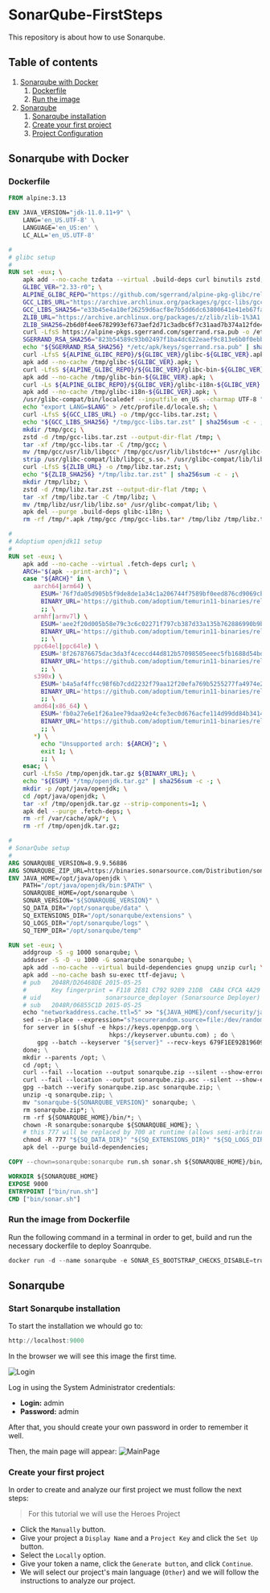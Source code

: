 # SonarQube-FirstSteps

This repository is about how to use Sonarqube.

## Table of contents

1. [Sonarqube with Docker](#sonarqubeWithDocker)
    1. [Dockerfile](#dockerfile)
    2. [Run the image](#runImage)
2. [Sonarqube](#sonarqube)
    1. [Sonarqube installation](#sqInstallation)
    2. [Create your first project](#firstProject)
    3. [Project Configuration](#projectConfiguration)

## Sonarqube with Docker <div id='sonarqubeWithDocker'/>

### Dockerfile <div id='dockerfile'/>

```dockerfile
FROM alpine:3.13

ENV JAVA_VERSION="jdk-11.0.11+9" \
    LANG='en_US.UTF-8' \
    LANGUAGE='en_US:en' \
    LC_ALL='en_US.UTF-8'

#
# glibc setup
#
RUN set -eux; \
    apk add --no-cache tzdata --virtual .build-deps curl binutils zstd; \
    GLIBC_VER="2.33-r0"; \
    ALPINE_GLIBC_REPO="https://github.com/sgerrand/alpine-pkg-glibc/releases/download"; \
    GCC_LIBS_URL="https://archive.archlinux.org/packages/g/gcc-libs/gcc-libs-10.2.0-6-x86_64.pkg.tar.zst"; \
    GCC_LIBS_SHA256="e33b45e4a10ef26259d6acf8e7b5dd6dc63800641e41eb67fa6588d061f79c1c"; \
    ZLIB_URL="https://archive.archlinux.org/packages/z/zlib/zlib-1%3A1.2.12-1-x86_64.pkg.tar.zst"; \
    ZLIB_SHA256=2b6d0f4ee6782993ef673aef2d71c3adbc6f7c31aad7b374a12fde43b8c333b0; \
    curl -LfsS https://alpine-pkgs.sgerrand.com/sgerrand.rsa.pub -o /etc/apk/keys/sgerrand.rsa.pub; \
    SGERRAND_RSA_SHA256="823b54589c93b02497f1ba4dc622eaef9c813e6b0f0ebbb2f771e32adf9f4ef2"; \
    echo "${SGERRAND_RSA_SHA256} */etc/apk/keys/sgerrand.rsa.pub" | sha256sum -c - ; \
    curl -LfsS ${ALPINE_GLIBC_REPO}/${GLIBC_VER}/glibc-${GLIBC_VER}.apk > /tmp/glibc-${GLIBC_VER}.apk; \
    apk add --no-cache /tmp/glibc-${GLIBC_VER}.apk; \
    curl -LfsS ${ALPINE_GLIBC_REPO}/${GLIBC_VER}/glibc-bin-${GLIBC_VER}.apk > /tmp/glibc-bin-${GLIBC_VER}.apk; \
    apk add --no-cache /tmp/glibc-bin-${GLIBC_VER}.apk; \
    curl -Ls ${ALPINE_GLIBC_REPO}/${GLIBC_VER}/glibc-i18n-${GLIBC_VER}.apk > /tmp/glibc-i18n-${GLIBC_VER}.apk; \
    apk add --no-cache /tmp/glibc-i18n-${GLIBC_VER}.apk; \
    /usr/glibc-compat/bin/localedef --inputfile en_US --charmap UTF-8 "$LANG" || true ;\
    echo "export LANG=$LANG" > /etc/profile.d/locale.sh; \
    curl -LfsS ${GCC_LIBS_URL} -o /tmp/gcc-libs.tar.zst; \
    echo "${GCC_LIBS_SHA256} */tmp/gcc-libs.tar.zst" | sha256sum -c - ; \
    mkdir /tmp/gcc; \
    zstd -d /tmp/gcc-libs.tar.zst --output-dir-flat /tmp; \
    tar -xf /tmp/gcc-libs.tar -C /tmp/gcc; \
    mv /tmp/gcc/usr/lib/libgcc* /tmp/gcc/usr/lib/libstdc++* /usr/glibc-compat/lib; \
    strip /usr/glibc-compat/lib/libgcc_s.so.* /usr/glibc-compat/lib/libstdc++.so*; \
    curl -LfsS ${ZLIB_URL} -o /tmp/libz.tar.zst; \
    echo "${ZLIB_SHA256} */tmp/libz.tar.zst" | sha256sum -c - ;\
    mkdir /tmp/libz; \
    zstd -d /tmp/libz.tar.zst --output-dir-flat /tmp; \
    tar -xf /tmp/libz.tar -C /tmp/libz; \
    mv /tmp/libz/usr/lib/libz.so* /usr/glibc-compat/lib; \
    apk del --purge .build-deps glibc-i18n; \
    rm -rf /tmp/*.apk /tmp/gcc /tmp/gcc-libs.tar* /tmp/libz /tmp/libz.tar.zst /var/cache/apk/*;

#
# Adoptium openjdk11 setup
#
RUN set -eux; \
    apk add --no-cache --virtual .fetch-deps curl; \
    ARCH="$(apk --print-arch)"; \
    case "${ARCH}" in \
       aarch64|arm64) \
         ESUM='76f7da05d905b5f9de8de1a34c1a206744f7589bf0eed876cd9069cb1d913806'; \
         BINARY_URL='https://github.com/adoptium/temurin11-binaries/releases/download/jdk-11.0.13%2B8/OpenJDK11U-jre_aarch64_linux_hotspot_11.0.13_8.tar.gz'; \
         ;; \
       armhf|armv7l) \
         ESUM='aee2f20d005b58e79c3c6c02271f797cb387d33a135b762886990b9bf7cb262e'; \
         BINARY_URL='https://github.com/adoptium/temurin11-binaries/releases/download/jdk-11.0.13%2B8/OpenJDK11U-jre_arm_linux_hotspot_11.0.13_8.tar.gz'; \
         ;; \
       ppc64el|ppc64le) \
         ESUM='8f267876675dac3da3f4ceccd44d812b57098505eeec5fb1688d54bdeffcd1da'; \
         BINARY_URL='https://github.com/adoptium/temurin11-binaries/releases/download/jdk-11.0.13%2B8/OpenJDK11U-jre_ppc64le_linux_hotspot_11.0.13_8.tar.gz'; \
         ;; \
       s390x) \
         ESUM='b4a5af4ffcc98f6b7cdd2232f79aa12f20efa769b5255277fa4974e2e19d4409'; \
         BINARY_URL='https://github.com/adoptium/temurin11-binaries/releases/download/jdk-11.0.13%2B8/OpenJDK11U-jre_s390x_linux_hotspot_11.0.13_8.tar.gz'; \
         ;; \
       amd64|x86_64) \
         ESUM='fb0a27e6e1f26a1ee79daa92e4cfe3ec0d676acfe114d99dd84b3414f056e8a0'; \
         BINARY_URL='https://github.com/adoptium/temurin11-binaries/releases/download/jdk-11.0.13%2B8/OpenJDK11U-jre_x64_linux_hotspot_11.0.13_8.tar.gz'; \
         ;; \
       *) \
         echo "Unsupported arch: ${ARCH}"; \
         exit 1; \
         ;; \
    esac; \
    curl -LfsSo /tmp/openjdk.tar.gz ${BINARY_URL}; \
    echo "${ESUM} */tmp/openjdk.tar.gz" | sha256sum -c -; \
    mkdir -p /opt/java/openjdk; \
    cd /opt/java/openjdk; \
    tar -xf /tmp/openjdk.tar.gz --strip-components=1; \
    apk del --purge .fetch-deps; \
    rm -rf /var/cache/apk/*; \
    rm -rf /tmp/openjdk.tar.gz;

#
# SonarQube setup
#
ARG SONARQUBE_VERSION=8.9.9.56886
ARG SONARQUBE_ZIP_URL=https://binaries.sonarsource.com/Distribution/sonarqube/sonarqube-${SONARQUBE_VERSION}.zip
ENV JAVA_HOME=/opt/java/openjdk \
    PATH="/opt/java/openjdk/bin:$PATH" \
    SONARQUBE_HOME=/opt/sonarqube \
    SONAR_VERSION="${SONARQUBE_VERSION}" \
    SQ_DATA_DIR="/opt/sonarqube/data" \
    SQ_EXTENSIONS_DIR="/opt/sonarqube/extensions" \
    SQ_LOGS_DIR="/opt/sonarqube/logs" \
    SQ_TEMP_DIR="/opt/sonarqube/temp"

RUN set -eux; \
    addgroup -S -g 1000 sonarqube; \
    adduser -S -D -u 1000 -G sonarqube sonarqube; \
    apk add --no-cache --virtual build-dependencies gnupg unzip curl; \
    apk add --no-cache bash su-exec ttf-dejavu; \
    # pub   2048R/D26468DE 2015-05-25
    #       Key fingerprint = F118 2E81 C792 9289 21DB  CAB4 CFCA 4A29 D264 68DE
    # uid                  sonarsource_deployer (Sonarsource Deployer) <infra@sonarsource.com>
    # sub   2048R/06855C1D 2015-05-25
    echo "networkaddress.cache.ttl=5" >> "${JAVA_HOME}/conf/security/java.security"; \
    sed --in-place --expression="s?securerandom.source=file:/dev/random?securerandom.source=file:/dev/urandom?g" "${JAVA_HOME}/conf/security/java.security"; \
    for server in $(shuf -e hkps://keys.openpgp.org \
                            hkps://keyserver.ubuntu.com) ; do \
        gpg --batch --keyserver "${server}" --recv-keys 679F1EE92B19609DE816FDE81DB198F93525EC1A && break || : ; \
    done; \
    mkdir --parents /opt; \
    cd /opt; \
    curl --fail --location --output sonarqube.zip --silent --show-error "${SONARQUBE_ZIP_URL}"; \
    curl --fail --location --output sonarqube.zip.asc --silent --show-error "${SONARQUBE_ZIP_URL}.asc"; \
    gpg --batch --verify sonarqube.zip.asc sonarqube.zip; \
    unzip -q sonarqube.zip; \
    mv "sonarqube-${SONARQUBE_VERSION}" sonarqube; \
    rm sonarqube.zip*; \
    rm -rf ${SONARQUBE_HOME}/bin/*; \
    chown -R sonarqube:sonarqube ${SONARQUBE_HOME}; \
    # this 777 will be replaced by 700 at runtime (allows semi-arbitrary "--user" values)
    chmod -R 777 "${SQ_DATA_DIR}" "${SQ_EXTENSIONS_DIR}" "${SQ_LOGS_DIR}" "${SQ_TEMP_DIR}"; \
    apk del --purge build-dependencies;

COPY --chown=sonarqube:sonarqube run.sh sonar.sh ${SONARQUBE_HOME}/bin/

WORKDIR ${SONARQUBE_HOME}
EXPOSE 9000
ENTRYPOINT ["bin/run.sh"]
CMD ["bin/sonar.sh"]
```

### Run the image from Dockerfile <div id='runImage'/>

Run the following command in a terminal in order to get, build and run the necessary dockerfile to deploy Soanrqube.  

```powershell
docker run -d --name sonarqube -e SONAR_ES_BOOTSTRAP_CHECKS_DISABLE=true -p 9000:9000 sonarqube:latest
```

## Sonarqube <div id='sonarqube'/>

### Start Sonarqube installation <div id='sqInstallation'/>

To start the installation we whould go to:

```powershell
http://localhost:9000
```

In the browser we will see this image the first time.

![Login](./img/Login.PNG)

Log in using the System Administrator credentials:

- **Login:** admin
- **Password:** admin

After that, you should create your own password in order to remember it well.

Then, the main page will appear:
![MainPage](./img/MainPage.PNG)

### Create your first project <div id='firstProject'/>

In order to create and analyze our first project we must follow the next steps:
> For this tutorial we will use the Heroes Project

- Click the `Manually` button.
- Give your project a `Display Name` and a `Project Key` and click the `Set Up` button.
- Select the `Locally` option.
- Give your token a name, click the `Generate button`, and click `Continue`.
- We will select our project's main language (`Other`) and we will follow the instructions to analyze our project.
